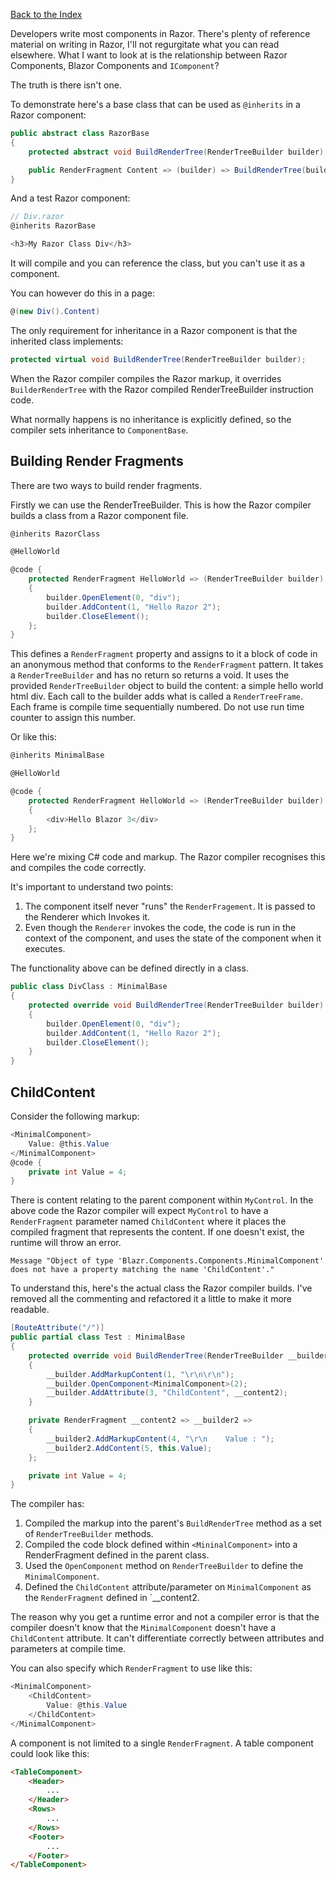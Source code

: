 [Back to the Index](index.md)

Developers write most components in Razor.  There's plenty of reference material on writing in Razor, I'll not regurgitate what you can read elsewhere.  What I want to look at is the relationship between Razor Components, Blazor Components and `IComponent`?

The truth is there isn't one.

To demonstrate here's a base class that can be used as `@inherits` in a Razor component:

```csharp
public abstract class RazorBase
{
    protected abstract void BuildRenderTree(RenderTreeBuilder builder);

    public RenderFragment Content => (builder) => BuildRenderTree(builder);
}
```

And a test Razor component:

```csharp
// Div.razor
@inherits RazorBase

<h3>My Razor Class Div</h3>
``````
It will compile and you can reference the class, but you can't use it as a component.

You can however do this in a page:

```csharp
@(new Div().Content)
```

The only requirement for inheritance in a Razor component is that the inherited class implements:

```csharp
protected virtual void BuildRenderTree(RenderTreeBuilder builder);
```

When the Razor compiler compiles the Razor markup, it overrides `BuilderRenderTree` with the Razor compiled RenderTreeBuilder instruction code.

What normally happens is no inheritance is explicitly defined, so the compiler sets inheritance to `ComponentBase`.

## Building Render Fragments

There are two ways to build render fragments.

Firstly we can use the RenderTreeBuilder.  This is how the Razor compiler builds a class from a Razor component file. 

```csharp
@inherits RazorClass

@HelloWorld

@code {
    protected RenderFragment HelloWorld => (RenderTreeBuilder builder) =>
    {
        builder.OpenElement(0, "div");
        builder.AddContent(1, "Hello Razor 2");
        builder.CloseElement();
    };
}
```

This defines a `RenderFragment` property and assigns to it a block of code in an anonymous method that conforms to the `RenderFragment` pattern.  It takes a  `RenderTreeBuilder` and has no return so returns a void.  It uses the provided `RenderTreeBuilder` object to build the content: a simple hello world html div.  Each call to the builder adds what is called a `RenderTreeFrame`.  Each frame is compile time sequentially numbered. Do not use run time counter to assign this number.

Or like this:

```csharp
@inherits MinimalBase

@HelloWorld

@code {
    protected RenderFragment HelloWorld => (RenderTreeBuilder builder) =>
    {
        <div>Hello Blazor 3</div>
    };
}
```

Here we're mixing C# code and markup.  The Razor compiler recognises this and compiles the code correctly.

It's important to understand two points:
1. The component itself never "runs" the `RenderFragement`.  It is passed to the Renderer which Invokes it.
2. Even though the `Renderer` invokes the code, the code is run in the context of the component, and uses the state of the component when it executes.

The functionality above can be defined directly in a class.

```csharp
public class DivClass : MinimalBase
{
    protected override void BuildRenderTree(RenderTreeBuilder builder)
    {
        builder.OpenElement(0, "div");
        builder.AddContent(1, "Hello Razor 2");
        builder.CloseElement();
    }
}
```
## ChildContent

Consider the following markup:

```csharp
<MinimalComponent>
    Value: @this.Value
</MinimalComponent>
@code {
    private int Value = 4;
}
```

There is content relating to the parent component within `MyControl`.  In the above code the Razor compiler will expect `MyControl` to have a `RenderFragment` parameter named `ChildContent` where it places the compiled fragment that represents the content.  If one doesn't exist, the runtime will throw an error.

```
Message	"Object of type 'Blazr.Components.Components.MinimalComponent' does not have a property matching the name 'ChildContent'."
```

To understand this, here's the actual class the Razor compiler builds.  I've removed all the commenting and refactored it a little to make it more readable.

```csharp
[RouteAttribute("/")]
public partial class Test : MinimalBase
{
    protected override void BuildRenderTree(RenderTreeBuilder __builder)
    {
        __builder.AddMarkupContent(1, "\r\n\r\n");
        __builder.OpenComponent<MinimalComponent>(2);
        __builder.AddAttribute(3, "ChildContent", __content2);
    }

    private RenderFragment __content2 => __builder2 =>
    {
        __builder2.AddMarkupContent(4, "\r\n    Value : ");
        __builder2.AddContent(5, this.Value);
    };

    private int Value = 4;
}
```

The compiler has:

1. Compiled the markup into the parent's `BuildRenderTree` method as a set of `RenderTreeBuilder` methods.
2. Compiled the code block defined within `<MininalComponent>` into a RenderFragment defined in the parent class.
3. Used the `OpenComponent` method on `RenderTreeBuilder` to define the `MinimalComponent`.
4. Defined the `ChildContent` attribute/parameter on `MinimalComponent` as the `RenderFragment` defined in `__content2. 

The reason why you get a runtime error and not a compiler error is that the compiler doesn't know that the `MinimalComponent` doesn't have a `ChildContent` attribute.  It can't differentiate correctly between attributes and parameters at compile time.

You can also specify which `RenderFragment` to use like this:

```csharp
<MinimalComponent>
    <ChildContent>
        Value: @this.Value
    </ChildContent>
</MinimalComponent>
```

A component is not limited to a single `RenderFragment`.  A table component could look like this:

```html
<TableComponent>
    <Header>
        ...
    </Header>
    <Rows>
        ...
    </Rows>
    <Footer>
        ...
    </Footer>
</TableComponent>
```
